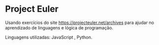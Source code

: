 # Project Euler

Usando exercícios do site https://projecteuler.net/archives para ajudar no aprendizado de linguagens e lógica de programação.

Linguagens utilizadas: JavaScript , Python.

